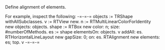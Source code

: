 Define alignment of elements. 

For example, inspect the following:
-=-=-=
	objects := TRShape withAllSubclasses.
	v := RTView new.
	n := RTMultiLinearColorForIdentity new objects: objects.
	shape := RTBox new color: n; size: #numberOfMethods.
	es := shape elementsOn: objects.
	v addAll: es.
	RTHorizontalLineLayout new gapSize: 0; on: es.
	RTAlignment new elements: es; top.
	v
-=-=-=